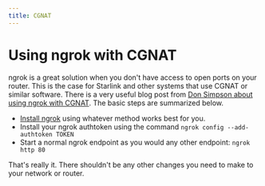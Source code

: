 ```yaml
---
title: CGNAT
---
```


# Using ngrok with CGNAT

ngrok is a great solution when you don't have access to open ports on your router. This is the case for Starlink and other systems that use CGNAT or similar software. There is a very useful blog post from [Don Simpson about using ngrok with CGNAT](https://www.donaldsimpson.co.uk/using-ngrok-to-work-around-carrier-grade-nat-cgnat). The basic steps are summarized below.

- [Install ngrok](https://download.ngrok.com) using whatever method works best for you.
- Install your ngrok authtoken using the command `ngrok config --add-authtoken TOKEN`
- Start a normal ngrok endpoint as you would any other endpoint: `ngrok http 80`

That's really it. There shouldn't be any other changes you need to make to your network or router.
